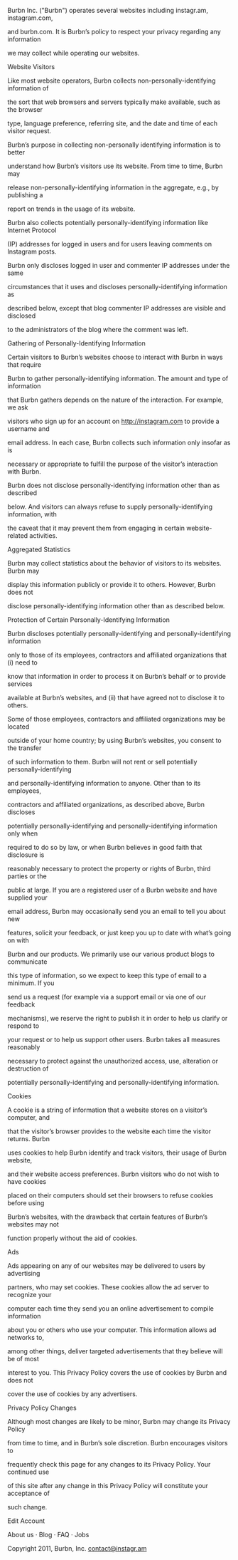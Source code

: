 Burbn Inc. ("Burbn") operates several websites including instagr.am, instagram.com,

and burbn.com. It is Burbn’s policy to respect your privacy regarding any information

we may collect while operating our websites.

Website Visitors

Like most website operators, Burbn collects non-personally-identifying information of

the sort that web browsers and servers typically make available, such as the browser

type, language preference, referring site, and the date and time of each visitor request.

Burbn’s purpose in collecting non-personally identifying information is to better

understand how Burbn’s visitors use its website. From time to time, Burbn may

release non-personally-identifying information in the aggregate, e.g., by publishing a

report on trends in the usage of its website.

Burbn also collects potentially personally-identifying information like Internet Protocol

(IP) addresses for logged in users and for users leaving comments on Instagram posts.

Burbn only discloses logged in user and commenter IP addresses under the same

circumstances that it uses and discloses personally-identifying information as

described below, except that blog commenter IP addresses are visible and disclosed

to the administrators of the blog where the comment was left.

Gathering of Personally-Identifying Information

Certain visitors to Burbn’s websites choose to interact with Burbn in ways that require

Burbn to gather personally-identifying information. The amount and type of information

that Burbn gathers depends on the nature of the interaction. For example, we ask

visitors who sign up for an account on http://instagram.com to provide a username and

email address. In each case, Burbn collects such information only insofar as is

necessary or appropriate to fulfill the purpose of the visitor’s interaction with Burbn.

Burbn does not disclose personally-identifying information other than as described

below. And visitors can always refuse to supply personally-identifying information, with

the caveat that it may prevent them from engaging in certain website-related activities.

Aggregated Statistics

Burbn may collect statistics about the behavior of visitors to its websites. Burbn may

display this information publicly or provide it to others. However, Burbn does not

disclose personally-identifying information other than as described below.

Protection of Certain Personally-Identifying Information

Burbn discloses potentially personally-identifying and personally-identifying information

only to those of its employees, contractors and affiliated organizations that (i) need to

know that information in order to process it on Burbn’s behalf or to provide services

available at Burbn’s websites, and (ii) that have agreed not to disclose it to others.

Some of those employees, contractors and affiliated organizations may be located

outside of your home country; by using Burbn’s websites, you consent to the transfer

of such information to them. Burbn will not rent or sell potentially personally-identifying

and personally-identifying information to anyone. Other than to its employees,

contractors and affiliated organizations, as described above, Burbn discloses

potentially personally-identifying and personally-identifying information only when

required to do so by law, or when Burbn believes in good faith that disclosure is

reasonably necessary to protect the property or rights of Burbn, third parties or the

public at large. If you are a registered user of a Burbn website and have supplied your

email address, Burbn may occasionally send you an email to tell you about new

features, solicit your feedback, or just keep you up to date with what’s going on with

Burbn and our products. We primarily use our various product blogs to communicate

this type of information, so we expect to keep this type of email to a minimum. If you

send us a request (for example via a support email or via one of our feedback

mechanisms), we reserve the right to publish it in order to help us clarify or respond to

your request or to help us support other users. Burbn takes all measures reasonably

necessary to protect against the unauthorized access, use, alteration or destruction of

potentially personally-identifying and personally-identifying information.

Cookies

A cookie is a string of information that a website stores on a visitor’s computer, and

that the visitor’s browser provides to the website each time the visitor returns. Burbn

uses cookies to help Burbn identify and track visitors, their usage of Burbn website,

and their website access preferences. Burbn visitors who do not wish to have cookies

placed on their computers should set their browsers to refuse cookies before using

Burbn’s websites, with the drawback that certain features of Burbn’s websites may not

function properly without the aid of cookies.

Ads

Ads appearing on any of our websites may be delivered to users by advertising

partners, who may set cookies. These cookies allow the ad server to recognize your

computer each time they send you an online advertisement to compile information

about you or others who use your computer. This information allows ad networks to,

among other things, deliver targeted advertisements that they believe will be of most

interest to you. This Privacy Policy covers the use of cookies by Burbn and does not

cover the use of cookies by any advertisers.

Privacy Policy Changes

Although most changes are likely to be minor, Burbn may change its Privacy Policy

from time to time, and in Burbn’s sole discretion. Burbn encourages visitors to

frequently check this page for any changes to its Privacy Policy. Your continued use

of this site after any change in this Privacy Policy will constitute your acceptance of

such change.

Edit Account

About us · Blog · FAQ · Jobs 

Copyright 2011, Burbn, Inc. contact@instagr.am

